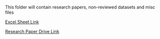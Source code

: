 This folder will contain research papers, non-reviewed datasets and misc files


[Excel Sheet Link](https://docs.google.com/spreadsheets/d/1yzdy8iwxltoLfnXrm07HayirMENbbN1KfVVtIz7bMEo/edit?gid=0#gid=0)


[Research Paper Drive Link](https://drive.google.com/drive/u/1/folders/1nIiG8QFnxgI-vitVIqcrVibnM1_88OXF)
